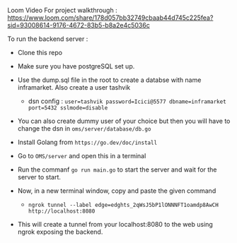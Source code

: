Loom Video For project walkthrough :
https://www.loom.com/share/178d057bb32749cbaab44d745c225fea?sid=93008614-9176-4672-83b5-b8a2e4c5036c

To run the backend server :

* Clone this repo

* Make sure you have postgreSQL set up.

* Use the dump.sql file in the root to create a databse with name inframarket. Also create a user tashvik
   * dsn config :  ``` user=tashvik password=Icici@5577 dbname=inframarket port=5432 sslmode=disable ```
* You can also create dummy user of your choice but then you will have to change the dsn in ``` oms/server/database/db.go ```

* Install Golang from
  ``` https://go.dev/doc/install ```

* Go to  ```OMS/server``` and open this in a terminal

* Run the commanf ``` go run main.go ``` to start the server and wait for the server to start.

* Now, in a new terminal window, copy and paste the given command
     * ``` ngrok tunnel --label edge=edghts_2qWsJ5bP1lONNNFT1oamdp8AwCH http://localhost:8080 ```
* This will create a tunnel from your localhost:8080 to the web using ngrok exposing the backend.

   
